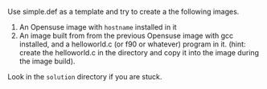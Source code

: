 Use simple.def as a template and try to create a the following images.
1. An Opensuse image with `hostname` installed in it
2. An image built from from the previous Opensuse image with gcc installed, and a helloworld.c (or f90 or whatever) program in it. (hint: create the helloworld.c in the directory and copy it into the image during the image build).

Look in the `solution` directory if you are stuck.
